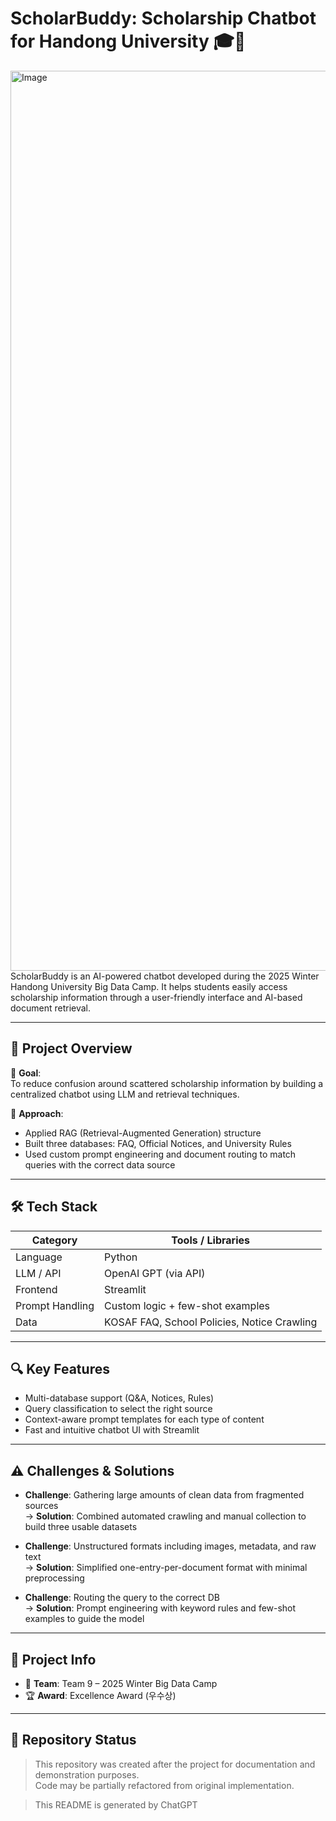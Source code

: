 # ScholarBuddy: Scholarship Chatbot for Handong University 🎓🤖
<img width="1440" alt="Image" src="https://github.com/user-attachments/assets/14d752f1-dea9-4daa-bd29-a79b5678151b" />
ScholarBuddy is an AI-powered chatbot developed during the 2025 Winter Handong University Big Data Camp.  
It helps students easily access scholarship information through a user-friendly interface and AI-based document retrieval.

---

## 📌 Project Overview

🎯 **Goal**:  
To reduce confusion around scattered scholarship information by building a centralized chatbot using LLM and retrieval techniques.

🧩 **Approach**:  
- Applied RAG (Retrieval-Augmented Generation) structure  
- Built three databases: FAQ, Official Notices, and University Rules  
- Used custom prompt engineering and document routing to match queries with the correct data source

---

## 🛠️ Tech Stack

| Category         | Tools / Libraries                            |
|------------------|----------------------------------------------|
| Language         | Python                                       |
| LLM / API        | OpenAI GPT (via API)                         |
| Frontend         | Streamlit                                    |
| Prompt Handling  | Custom logic + few-shot examples             |
| Data             | KOSAF FAQ, School Policies, Notice Crawling  |

---

## 🔍 Key Features

- Multi-database support (Q&A, Notices, Rules)
- Query classification to select the right source
- Context-aware prompt templates for each type of content
- Fast and intuitive chatbot UI with Streamlit

---

## ⚠️ Challenges & Solutions

- **Challenge**: Gathering large amounts of clean data from fragmented sources  
  → **Solution**: Combined automated crawling and manual collection to build three usable datasets

- **Challenge**: Unstructured formats including images, metadata, and raw text  
  → **Solution**: Simplified one-entry-per-document format with minimal preprocessing

- **Challenge**: Routing the query to the correct DB  
  → **Solution**: Prompt engineering with keyword rules and few-shot examples to guide the model

---

## 🔗 Project Info

- 🏫 **Team**: Team 9 – 2025 Winter Big Data Camp  
- 🏆 **Award**: Excellence Award (우수상)  

---

## 📁 Repository Status

> This repository was created after the project for documentation and demonstration purposes.  
> Code may be partially refactored from original implementation.

> This README is generated by ChatGPT
